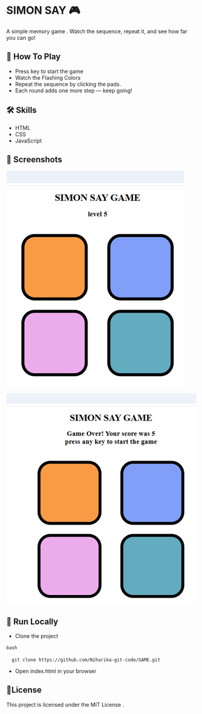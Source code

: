 # SIMON SAY 🎮

A simple memory game .
 Watch the sequence, repeat it, and see how far you can go!


##  🧩 How To Play 

- Press key to start the game 
- Watch the Flashing Colors 
- Repeat the sequence by clicking the pads.
- Each round adds one more step — keep going!






## 🛠 Skills
 - HTML
 - CSS
 - JavaScript


##  📸 Screenshots

![image alt](https://github.com/Niharika-git-code/GAME/blob/ebdfac7251649ff05cd3d997f8a3b8cf64afe559/ss.1.png)

         
![image alt](https://github.com/Niharika-git-code/GAME/blob/1f95b6c71c3f4b670144dad1db1855c2fadf31b2/ss.2.png)


## 🔧 Run Locally

 - Clone the project

```
bash

  git clone https://github.com/Niharika-git-code/GAME.git

```



- Open index.html in your browser

##  📜License



This project is licensed under the MIT License .
